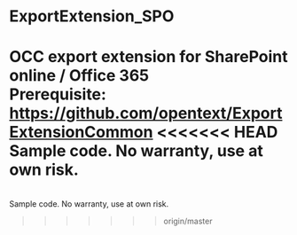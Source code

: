 # ExportExtension_SPO
OCC export extension for SharePoint online / Office 365<br>
Prerequisite: https://github.com/opentext/ExportExtensionCommon
<<<<<<< HEAD
<br>Sample code. No warranty, use at own risk.
=======
<br>Sample code. No warranty, use at own risk.
>>>>>>> origin/master
